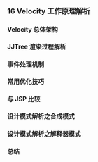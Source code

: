 ### 16 Velocity 工作原理解析
>
#### Velocity 总体架构
>
#### JJTree 渲染过程解析
>
#### 事件处理机制
>
#### 常用优化技巧
>
#### 与 JSP 比较
>
#### 设计模式解析之合成模式
>
#### 设计模式解析之解释器模式
>
#### 总结